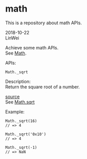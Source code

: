 # math
This is a repository about math APIs.
        
2018-10-22   
LinWei     
           
Achieve some math APIs.    
See [Math](https://developer.mozilla.org/en-US/docs/Web/JavaScript/Reference/Global_Objects/Math).     
      
APIs:    
```
Math._sqrt
```     
Description:    
Return the square root of a number.     

[source](https://github.com/asilinwei/math/blob/master/src/sqrt.js)   
See [Math.sqrt](https://developer.mozilla.org/en-US/docs/Web/JavaScript/Reference/Global_Objects/Math/sqrt)     
     
Example:   
```
Math._sqrt(16)
// => 4

Math._sqrt('0x10')
// => 4

Math._sqrt(-1)
// => NaN
```                       